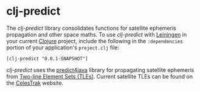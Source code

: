 # clj-predict
The *clj-predict* library consolidates functions for satellite ephemeris
propagation and other space maths. To use *clj-predict* with
[Leiningen](http://leiningen.org/) in your current
[Clojure](http://clojure.org/) project, include the following in the
`:dependencies` portion of your application's `project.clj` file:

    [clj-predict "0.0.1-SNAPSHOT"]
    
*clj-predict* uses the
[predict4java](https://github.com/badgersoftdotcom/predict4java) library for
propagating satellite ephemeris from [Two-line Element Sets (TLEs)](http://en.wikipedia.org/wiki/Two-line_element_set). Current satellite TLEs can
be found on the [CelesTrak](https://celestrak.com/) website.